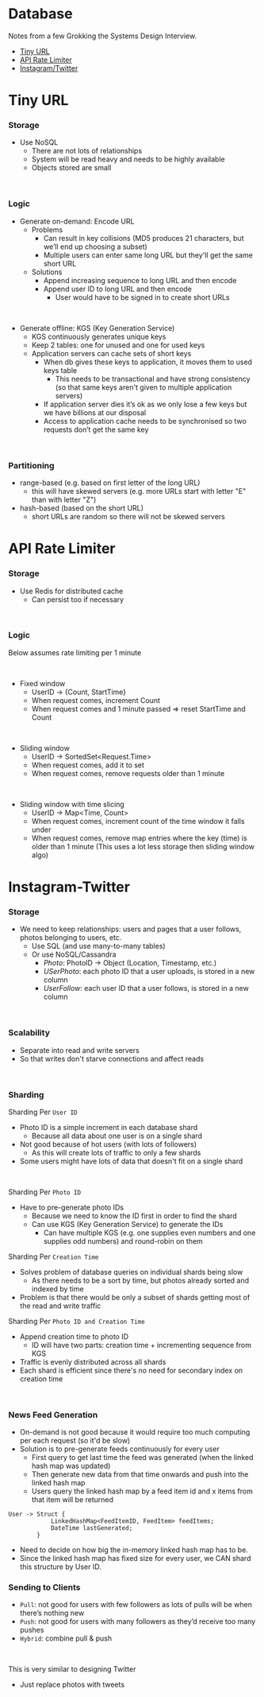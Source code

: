 # Database

Notes from a few Grokking the Systems Design Interview.

- [Tiny URL](#tiny-url)
- [API Rate Limiter](#api-rate-limiter)
- [Instagram/Twitter](#instagram-twitter)

# Tiny URL

### Storage

- Use NoSQL
    - There are not lots of relationships
    - System will be read heavy and needs to be highly available
    - Objects stored are small

<br />

### Logic

- Generate on-demand: Encode URL
    - Problems
        - Can result in key collisions (MD5 produces 21 characters, but we’ll end up choosing a subset)
        - Multiple users can enter same long URL but they'll get the same short URL
    - Solutions
        - Append increasing sequence to long URL and then encode
        - Append user ID to long URL and then encode
          - User would have to be signed in to create short URLs

<br />

- Generate offline: KGS (Key Generation Service)
    - KGS continuously generates unique keys
    - Keep 2 tables: one for unused and one for used keys
    - Application servers can cache sets of short keys
        - When db gives these keys to application, it moves them to used keys table
          - This needs to be transactional and have strong consistency (so that same keys aren't given to multiple application servers) 
        - If application server dies it’s ok as we only lose a few keys but we have billions at our disposal
        - Access to application cache needs to be synchronised so two requests don’t get the same key

<br />

### Partitioning

- range-based (e.g. based on first letter of the long URL)
  - this will have skewed servers (e.g. more URLs start with letter "E" than with letter "Z")
- hash-based (based on the short URL)
  - short URLs are random so there will not be skewed servers


# API Rate Limiter

### Storage

- Use Redis for distributed cache
    - Can persist too if necessary

<br />

### Logic

Below assumes rate limiting per 1 minute

<br />

- Fixed window
    - UserID -> {Count, StartTime}
    - When request comes, increment Count
    - When request comes and 1 minute passed => reset StartTime and Count

<br />

- Sliding window
    - UserID -> SortedSet<Request.Time>
    - When request comes, add it to set
    - When request comes, remove requests older than 1 minute

<br />

- Sliding window with time slicing
    - UserID -> Map<Time, Count>
    - When request comes, increment count of the time window it falls under
    - When request comes, remove map entries where the key (time) is older than 1 minute
      (This uses a lot less storage then sliding window algo)


# Instagram-Twitter

### Storage

- We need to keep relationships: users and pages that a user follows, photos belonging to users, etc.
    - Use SQL (and use many-to-many tables)
    - Or use NoSQL/Cassandra
      - _Photo_: PhotoID -> Object (Location, Timestamp, etc.)
      - _USerPhoto_: each photo ID that a user uploads, is stored in a new column
      - _UserFollow_: each user ID that a user follows, is stored in a new column

<br />

### Scalability

- Separate into read and write servers
- So that writes don't starve connections and affect reads

<br />

### Sharding

Sharding Per `User ID`
- Photo ID is a simple increment in each database shard
  - Because all data about one user is on a single shard
- Not good because of hot users (with lots of followers)
  - As this will create lots of traffic to only a few shards
- Some users might have lots of data that doesn't fit on a single shard

<br />

Sharding Per `Photo ID`
- Have to pre-generate photo IDs
  - Because we need to know the ID first in order to find the shard
  - Can use KGS (Key Generation Service) to generate the IDs
    - Can have multiple KGS (e.g. one supplies even numbers and one supplies odd numbers) and round-robin on them

Sharding Per `Creation Time`
- Solves problem of database queries on individual shards being slow
  - As there needs to be a sort by time, but photos already sorted and indexed by time
- Problem is that there would be only a subset of shards getting most of the read and write traffic

Sharding Per `Photo ID and Creation Time`
- Append creation time to photo ID
  - ID will have two parts: creation time + incrementing sequence from KGS
- Traffic is evenly distributed across all shards
- Each shard is efficient since there's no need for secondary index on creation time

<br />

### News Feed Generation

- On-demand is not good because it would require too much computing per each request (so it'd be slow)
- Solution is to pre-generate feeds continuously for every user
    - First query to get last time the feed was generated (when the linked hash map was updated)
    - Then generate new data from that time onwards and push into the linked hash map
    - Users query the linked hash map by a feed item id and x items from that item will be returned

```
User -> Struct {
            LinkedHashMap<FeedItemID, FeedItem> feedItems;
            DateTime lastGenerated;
        }
```

- Need to decide on how big the in-memory linked hash map has to be.
- Since the linked hash map has fixed size for every user, we CAN shard this structure by User ID.

### Sending to Clients

- `Pull`: not good for users with few followers as lots of pulls will be when there’s nothing new
- `Push`: not good for users with many followers as they’d receive too many pushes
- `Hybrid`: combine pull & push

<br />

This is very similar to designing Twitter
- Just replace photos with tweets